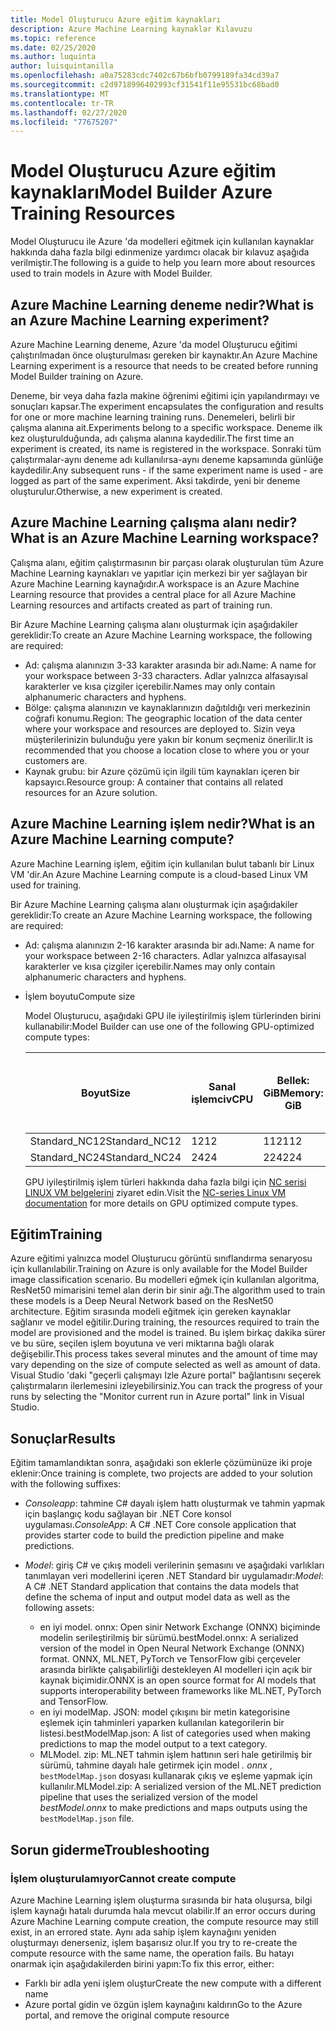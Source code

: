 ```yaml
---
title: Model Oluşturucu Azure eğitim kaynakları
description: Azure Machine Learning kaynaklar Kılavuzu
ms.topic: reference
ms.date: 02/25/2020
ms.author: luquinta
author: luisquintanilla
ms.openlocfilehash: a0a75283cdc7402c67b6bfb0799189fa34cd39a7
ms.sourcegitcommit: c2d9718996402993cf31541f11e95531bc68bad0
ms.translationtype: MT
ms.contentlocale: tr-TR
ms.lasthandoff: 02/27/2020
ms.locfileid: "77675207"
---
```

# <a name="model-builder-azure-training-resources"></a><span data-ttu-id="5ffe4-103">Model Oluşturucu Azure eğitim kaynakları</span><span class="sxs-lookup"><span data-stu-id="5ffe4-103">Model Builder Azure Training Resources</span></span>

<span data-ttu-id="5ffe4-104">Model Oluşturucu ile Azure 'da modelleri eğitmek için kullanılan kaynaklar hakkında daha fazla bilgi edinmenize yardımcı olacak bir kılavuz aşağıda verilmiştir.</span><span class="sxs-lookup"><span data-stu-id="5ffe4-104">The following is a guide to help you learn more about resources used to train models in Azure with Model Builder.</span></span>

## <a name="what-is-an-azure-machine-learning-experiment"></a><span data-ttu-id="5ffe4-105">Azure Machine Learning deneme nedir?</span><span class="sxs-lookup"><span data-stu-id="5ffe4-105">What is an Azure Machine Learning experiment?</span></span>

<span data-ttu-id="5ffe4-106">Azure Machine Learning deneme, Azure 'da model Oluşturucu eğitimi çalıştırılmadan önce oluşturulması gereken bir kaynaktır.</span><span class="sxs-lookup"><span data-stu-id="5ffe4-106">An Azure Machine Learning experiment is a resource that needs to be created before running Model Builder training on Azure.</span></span>

<span data-ttu-id="5ffe4-107">Deneme, bir veya daha fazla makine öğrenimi eğitimi için yapılandırmayı ve sonuçları kapsar.</span><span class="sxs-lookup"><span data-stu-id="5ffe4-107">The experiment encapsulates the configuration and results for one or more machine learning training runs.</span></span> <span data-ttu-id="5ffe4-108">Denemeleri, belirli bir çalışma alanına ait.</span><span class="sxs-lookup"><span data-stu-id="5ffe4-108">Experiments belong to a specific workspace.</span></span> <span data-ttu-id="5ffe4-109">Deneme ilk kez oluşturulduğunda, adı çalışma alanına kaydedilir.</span><span class="sxs-lookup"><span data-stu-id="5ffe4-109">The first time an experiment is created, its name is registered in the workspace.</span></span> <span data-ttu-id="5ffe4-110">Sonraki tüm çalıştırmalar-aynı deneme adı kullanılırsa-aynı deneme kapsamında günlüğe kaydedilir.</span><span class="sxs-lookup"><span data-stu-id="5ffe4-110">Any subsequent runs - if the same experiment name is used - are logged as part of the same experiment.</span></span> <span data-ttu-id="5ffe4-111">Aksi takdirde, yeni bir deneme oluşturulur.</span><span class="sxs-lookup"><span data-stu-id="5ffe4-111">Otherwise, a new experiment is created.</span></span>

## <a name="what-is-an-azure-machine-learning-workspace"></a><span data-ttu-id="5ffe4-112">Azure Machine Learning çalışma alanı nedir?</span><span class="sxs-lookup"><span data-stu-id="5ffe4-112">What is an Azure Machine Learning workspace?</span></span>

<span data-ttu-id="5ffe4-113">Çalışma alanı, eğitim çalıştırmasının bir parçası olarak oluşturulan tüm Azure Machine Learning kaynakları ve yapıtlar için merkezi bir yer sağlayan bir Azure Machine Learning kaynağıdır.</span><span class="sxs-lookup"><span data-stu-id="5ffe4-113">A workspace is an Azure Machine Learning resource that provides a central place for all Azure Machine Learning resources and artifacts created as part of training run.</span></span>

<span data-ttu-id="5ffe4-114">Bir Azure Machine Learning çalışma alanı oluşturmak için aşağıdakiler gereklidir:</span><span class="sxs-lookup"><span data-stu-id="5ffe4-114">To create an Azure Machine Learning workspace, the following are required:</span></span>

- <span data-ttu-id="5ffe4-115">Ad: çalışma alanınızın 3-33 karakter arasında bir adı.</span><span class="sxs-lookup"><span data-stu-id="5ffe4-115">Name: A name for your workspace between 3-33 characters.</span></span> <span data-ttu-id="5ffe4-116">Adlar yalnızca alfasayısal karakterler ve kısa çizgiler içerebilir.</span><span class="sxs-lookup"><span data-stu-id="5ffe4-116">Names may only contain alphanumeric characters and hyphens.</span></span> 
- <span data-ttu-id="5ffe4-117">Bölge: çalışma alanınızın ve kaynaklarınızın dağıtıldığı veri merkezinin coğrafi konumu.</span><span class="sxs-lookup"><span data-stu-id="5ffe4-117">Region: The geographic location of the data center where your workspace and resources are deployed to.</span></span> <span data-ttu-id="5ffe4-118">Sizin veya müşterilerinizin bulunduğu yere yakın bir konum seçmeniz önerilir.</span><span class="sxs-lookup"><span data-stu-id="5ffe4-118">It is recommended that you choose a location close to where you or your customers are.</span></span>
- <span data-ttu-id="5ffe4-119">Kaynak grubu: bir Azure çözümü için ilgili tüm kaynakları içeren bir kapsayıcı.</span><span class="sxs-lookup"><span data-stu-id="5ffe4-119">Resource group: A container that contains all related resources for an Azure solution.</span></span>

## <a name="what-is-an-azure-machine-learning-compute"></a><span data-ttu-id="5ffe4-120">Azure Machine Learning işlem nedir?</span><span class="sxs-lookup"><span data-stu-id="5ffe4-120">What is an Azure Machine Learning compute?</span></span>

<span data-ttu-id="5ffe4-121">Azure Machine Learning işlem, eğitim için kullanılan bulut tabanlı bir Linux VM 'dir.</span><span class="sxs-lookup"><span data-stu-id="5ffe4-121">An Azure Machine Learning compute is a cloud-based Linux VM used for training.</span></span>

<span data-ttu-id="5ffe4-122">Bir Azure Machine Learning çalışma alanı oluşturmak için aşağıdakiler gereklidir:</span><span class="sxs-lookup"><span data-stu-id="5ffe4-122">To create an Azure Machine Learning workspace, the following are required:</span></span>

- <span data-ttu-id="5ffe4-123">Ad: çalışma alanınızın 2-16 karakter arasında bir adı.</span><span class="sxs-lookup"><span data-stu-id="5ffe4-123">Name: A name for your workspace between 2-16 characters.</span></span> <span data-ttu-id="5ffe4-124">Adlar yalnızca alfasayısal karakterler ve kısa çizgiler içerebilir.</span><span class="sxs-lookup"><span data-stu-id="5ffe4-124">Names may only contain alphanumeric characters and hyphens.</span></span>
- <span data-ttu-id="5ffe4-125">İşlem boyutu</span><span class="sxs-lookup"><span data-stu-id="5ffe4-125">Compute size</span></span>

    <span data-ttu-id="5ffe4-126">Model Oluşturucu, aşağıdaki GPU ile iyileştirilmiş işlem türlerinden birini kullanabilir:</span><span class="sxs-lookup"><span data-stu-id="5ffe4-126">Model Builder can use one of the following GPU-optimized compute types:</span></span>

    | <span data-ttu-id="5ffe4-127">Boyut</span><span class="sxs-lookup"><span data-stu-id="5ffe4-127">Size</span></span> | <span data-ttu-id="5ffe4-128">Sanal işlemci</span><span class="sxs-lookup"><span data-stu-id="5ffe4-128">vCPU</span></span> | <span data-ttu-id="5ffe4-129">Bellek: GiB</span><span class="sxs-lookup"><span data-stu-id="5ffe4-129">Memory: GiB</span></span> | <span data-ttu-id="5ffe4-130">Geçici depolama (SSD) GiB</span><span class="sxs-lookup"><span data-stu-id="5ffe4-130">Temp storage (SSD) GiB</span></span> | <span data-ttu-id="5ffe4-131">GPU</span><span class="sxs-lookup"><span data-stu-id="5ffe4-131">GPU</span></span> | <span data-ttu-id="5ffe4-132">GPU belleği: GiB</span><span class="sxs-lookup"><span data-stu-id="5ffe4-132">GPU memory: GiB</span></span> | <span data-ttu-id="5ffe4-133">Maksimum veri diskleri</span><span class="sxs-lookup"><span data-stu-id="5ffe4-133">Max data disks</span></span> | <span data-ttu-id="5ffe4-134">En fazla NIC</span><span class="sxs-lookup"><span data-stu-id="5ffe4-134">Max NICs</span></span> |
    |---|---|---|---|---|---|---|---|
    | <span data-ttu-id="5ffe4-135">Standard_NC12</span><span class="sxs-lookup"><span data-stu-id="5ffe4-135">Standard_NC12</span></span>   | <span data-ttu-id="5ffe4-136">12</span><span class="sxs-lookup"><span data-stu-id="5ffe4-136">12</span></span> | <span data-ttu-id="5ffe4-137">112</span><span class="sxs-lookup"><span data-stu-id="5ffe4-137">112</span></span> | <span data-ttu-id="5ffe4-138">680</span><span class="sxs-lookup"><span data-stu-id="5ffe4-138">680</span></span>  | <span data-ttu-id="5ffe4-139">2</span><span class="sxs-lookup"><span data-stu-id="5ffe4-139">2</span></span> | <span data-ttu-id="5ffe4-140">24</span><span class="sxs-lookup"><span data-stu-id="5ffe4-140">24</span></span> | <span data-ttu-id="5ffe4-141">48</span><span class="sxs-lookup"><span data-stu-id="5ffe4-141">48</span></span> | <span data-ttu-id="5ffe4-142">2</span><span class="sxs-lookup"><span data-stu-id="5ffe4-142">2</span></span> |
    | <span data-ttu-id="5ffe4-143">Standard_NC24</span><span class="sxs-lookup"><span data-stu-id="5ffe4-143">Standard_NC24</span></span>   | <span data-ttu-id="5ffe4-144">24</span><span class="sxs-lookup"><span data-stu-id="5ffe4-144">24</span></span> | <span data-ttu-id="5ffe4-145">224</span><span class="sxs-lookup"><span data-stu-id="5ffe4-145">224</span></span> | <span data-ttu-id="5ffe4-146">1440</span><span class="sxs-lookup"><span data-stu-id="5ffe4-146">1440</span></span> | <span data-ttu-id="5ffe4-147">4</span><span class="sxs-lookup"><span data-stu-id="5ffe4-147">4</span></span> | <span data-ttu-id="5ffe4-148">48</span><span class="sxs-lookup"><span data-stu-id="5ffe4-148">48</span></span> | <span data-ttu-id="5ffe4-149">64</span><span class="sxs-lookup"><span data-stu-id="5ffe4-149">64</span></span> | <span data-ttu-id="5ffe4-150">4</span><span class="sxs-lookup"><span data-stu-id="5ffe4-150">4</span></span> |

    <span data-ttu-id="5ffe4-151">GPU iyileştirilmiş işlem türleri hakkında daha fazla bilgi için [NC serisi LINUX VM belgelerini](https://docs.microsoft.com/azure/virtual-machines/nc-series?toc=/azure/virtual-machines/linux/toc.json&bc=/azure/virtual-machines/linux/breadcrumb/toc.json) ziyaret edin.</span><span class="sxs-lookup"><span data-stu-id="5ffe4-151">Visit the [NC-series Linux VM documentation](https://docs.microsoft.com/azure/virtual-machines/nc-series?toc=/azure/virtual-machines/linux/toc.json&bc=/azure/virtual-machines/linux/breadcrumb/toc.json) for more details on GPU optimized compute types.</span></span>

## <a name="training"></a><span data-ttu-id="5ffe4-152">Eğitim</span><span class="sxs-lookup"><span data-stu-id="5ffe4-152">Training</span></span>

<span data-ttu-id="5ffe4-153">Azure eğitimi yalnızca model Oluşturucu görüntü sınıflandırma senaryosu için kullanılabilir.</span><span class="sxs-lookup"><span data-stu-id="5ffe4-153">Training on Azure is only available for the Model Builder image classification scenario.</span></span> <span data-ttu-id="5ffe4-154">Bu modelleri eğmek için kullanılan algoritma, ResNet50 mimarisini temel alan derin bir sinir ağı.</span><span class="sxs-lookup"><span data-stu-id="5ffe4-154">The algorithm used to train these models is a Deep Neural Network based on the ResNet50 architecture.</span></span> <span data-ttu-id="5ffe4-155">Eğitim sırasında modeli eğitmek için gereken kaynaklar sağlanır ve model eğitilir.</span><span class="sxs-lookup"><span data-stu-id="5ffe4-155">During training, the resources required to train the model are provisioned and the model is trained.</span></span> <span data-ttu-id="5ffe4-156">Bu işlem birkaç dakika sürer ve bu süre, seçilen işlem boyutuna ve veri miktarına bağlı olarak değişebilir.</span><span class="sxs-lookup"><span data-stu-id="5ffe4-156">This process takes several minutes and the amount of time may vary depending on the size of compute selected as well as amount of data.</span></span> <span data-ttu-id="5ffe4-157">Visual Studio 'daki "geçerli çalışmayı Izle Azure portal" bağlantısını seçerek çalıştırmaların ilerlemesini izleyebilirsiniz.</span><span class="sxs-lookup"><span data-stu-id="5ffe4-157">You can track the progress of your runs by selecting the "Monitor current run in Azure portal" link in Visual Studio.</span></span>

## <a name="results"></a><span data-ttu-id="5ffe4-158">Sonuçlar</span><span class="sxs-lookup"><span data-stu-id="5ffe4-158">Results</span></span>

<span data-ttu-id="5ffe4-159">Eğitim tamamlandıktan sonra, aşağıdaki son eklerle çözümünüze iki proje eklenir:</span><span class="sxs-lookup"><span data-stu-id="5ffe4-159">Once training is complete, two projects are added to your solution with the following suffixes:</span></span>

- <span data-ttu-id="5ffe4-160">*Consoleapp*: tahmine C# dayalı işlem hattı oluşturmak ve tahmin yapmak için başlangıç kodu sağlayan bir .NET Core konsol uygulaması.</span><span class="sxs-lookup"><span data-stu-id="5ffe4-160">*ConsoleApp*: A C# .NET Core console application that provides starter code to build the prediction pipeline and make predictions.</span></span>
- <span data-ttu-id="5ffe4-161">*Model*: giriş C# ve çıkış modeli verilerinin şemasını ve aşağıdaki varlıkları tanımlayan veri modellerini içeren .NET Standard bir uygulamadır:</span><span class="sxs-lookup"><span data-stu-id="5ffe4-161">*Model*: A C# .NET Standard application that contains the data models that define the schema of input and output model data as well as the following assets:</span></span>

  - <span data-ttu-id="5ffe4-162">en iyi model. onnx: Open sinir Network Exchange (ONNX) biçiminde modelin serileştirilmiş bir sürümü.</span><span class="sxs-lookup"><span data-stu-id="5ffe4-162">bestModel.onnx: A serialized version of the model in Open Neural Network Exchange (ONNX) format.</span></span> <span data-ttu-id="5ffe4-163">ONNX, ML.NET, PyTorch ve TensorFlow gibi çerçeveler arasında birlikte çalışabilirliği destekleyen AI modelleri için açık bir kaynak biçimidir.</span><span class="sxs-lookup"><span data-stu-id="5ffe4-163">ONNX is an open source format for AI models that supports interoperability between frameworks like ML.NET, PyTorch and TensorFlow.</span></span>
  - <span data-ttu-id="5ffe4-164">en iyi modelMap. JSON: model çıkışını bir metin kategorisine eşlemek için tahminleri yaparken kullanılan kategorilerin bir listesi.</span><span class="sxs-lookup"><span data-stu-id="5ffe4-164">bestModelMap.json: A list of categories used when making predictions to map the model output to a text category.</span></span>
  - <span data-ttu-id="5ffe4-165">MLModel. zip: ML.NET tahmin işlem hattının seri hale getirilmiş bir sürümü, tahmine dayalı hale getirmek için model *. onnx* , `bestModelMap.json` dosyası kullanarak çıkış ve eşleme yapmak için kullanılır.</span><span class="sxs-lookup"><span data-stu-id="5ffe4-165">MLModel.zip: A serialized version of the ML.NET prediction pipeline that uses the serialized version of the model *bestModel.onnx* to make predictions and maps outputs using the `bestModelMap.json` file.</span></span>
  
## <a name="troubleshooting"></a><span data-ttu-id="5ffe4-166">Sorun giderme</span><span class="sxs-lookup"><span data-stu-id="5ffe4-166">Troubleshooting</span></span>

### <a name="cannot-create-compute"></a><span data-ttu-id="5ffe4-167">İşlem oluşturulamıyor</span><span class="sxs-lookup"><span data-stu-id="5ffe4-167">Cannot create compute</span></span>

<span data-ttu-id="5ffe4-168">Azure Machine Learning işlem oluşturma sırasında bir hata oluşursa, bilgi işlem kaynağı hatalı durumda hala mevcut olabilir.</span><span class="sxs-lookup"><span data-stu-id="5ffe4-168">If an error occurs during Azure Machine Learning compute creation, the compute resource may still exist, in an errored state.</span></span> <span data-ttu-id="5ffe4-169">Aynı ada sahip işlem kaynağını yeniden oluşturmayı denerseniz, işlem başarısız olur.</span><span class="sxs-lookup"><span data-stu-id="5ffe4-169">If you try to re-create the compute resource with the same name, the operation fails.</span></span> <span data-ttu-id="5ffe4-170">Bu hatayı onarmak için aşağıdakilerden birini yapın:</span><span class="sxs-lookup"><span data-stu-id="5ffe4-170">To fix this error, either:</span></span>

* <span data-ttu-id="5ffe4-171">Farklı bir adla yeni işlem oluştur</span><span class="sxs-lookup"><span data-stu-id="5ffe4-171">Create the new compute with a different name</span></span>
* <span data-ttu-id="5ffe4-172">Azure portal gidin ve özgün işlem kaynağını kaldırın</span><span class="sxs-lookup"><span data-stu-id="5ffe4-172">Go to the Azure portal, and remove the original compute resource</span></span>
